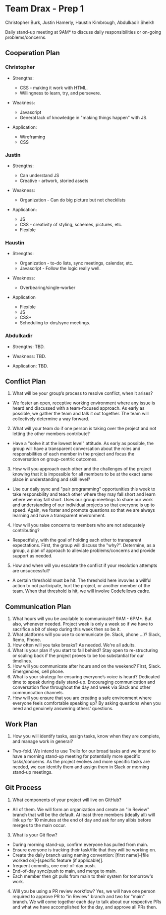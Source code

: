 # Team Drax - Prep 1
Christopher Burk, Justin Hamerly, Haustin Kimbrough, Abdulkadir Sheikh

Daily stand-up meeting at 9AM* to discuss daily responsibilities or on-going problems/concerns.

## Cooperation Plan

### Christopher

- Strengths:

  - CSS - making it work with HTML.
  - Willingness to learn, try, and persevere.

- Weakness:
  - Javascript
  - General lack of knowledge in "making things happen" with JS.

- Application:
  - Wireframing
  - CSS

### Justin

- Strengths:
  - Can understand JS
  - Creative - artwork, storied assets

- Weakness:
  - Organization - Can do big picture but not checklists
  
- Application:
  - JS
  - CSS - creativity of styling, schemes, pictures, etc.
  - Flexible

### Haustin

- Strengths:
  - Organization - to-do lists, sync meetings, calendar, etc.
  - Javascript - Follow the logic really well.

- Weakness:
  - Overbearing/single-worker

- Application
  - Flexible
  - JS
  - CSS*
  - Scheduling to-dos/sync meetings.

### Abdulkadir

- Strengths: TBD.

- Weakness: TBD.

- Application: TBD.

## Conflict Plan

1. What will be your group’s process to resolve conflict, when it arises?

- We foster an open, receptive working environment where any issue is heard and discussed with a team-focused approach. As early as possible, we gather the team and talk it out together. The team will collectively determine a way forward.

2. What will your team do if one person is taking over the project and not letting the other members contribute?

- Have a "solve it at the lowest level" attitude. As early as possible, the group will have a transparent conversation about the roles and responsbilities of each member in the project and focus the conversation on group-centric outcomes.

3. How will you approach each other and the challenges of the project knowing that it is impossible for all members to be at the exact same place in understanding and skill level?

- Use our daily sync and "pair programming" opportunities this week to take responsbility and teach other where they may fall short and learn where we may fall short. Uses our group meetings to share our work and understanding of our individual projects so that everyone is up to speed. Again, we foster and promote questions so that we are always learning and have a transparent environment.

4. How will you raise concerns to members who are not adequately contributing?

- Respectfully, with the goal of holding each other to transparent expectations. First, the group will discuss the "why?". Determine, as a group, a plan of approach to alleviate problems/concerns and provide support as needed.

5. How and when will you escalate the conflict if your resolution attempts are unsuccessful?

- A certain threshold must be hit. The threshold here invovles a willful action to not participate, hurt the project, or another member of the team. When that threshold is hit, we will involve Codefellows cadre.

## Communication Plan

1. What hours will you be available to communicate?
9AM - 6PM*. But also, whenever needed. Project week is only a week so if we have to sacrifice a bit of sleep during this week then so be it.
2. What platforms will you use to communicate (ie. Slack, phone …)? Slack, Remo, Phone.
3. How often will you take breaks? As needed. We're all adults.
4. What is your plan if you start to fall behind? Stay open to re-structuring or scaling back if the project proves to be too substantial for our timelines.
5. How will you communicate after hours and on the weekend? First, Slack. Emergencies, cell phone.
6. What is your strategy for ensuring everyone’s voice is heard? Dedicated time to speak during daily stand-up. Encouraging communication and conversation flow throughout the day and week via Slack and other communcation channels.
7. How will you ensure that you are creating a safe environment where everyone feels comfortable speaking up? By asking questions when you need and genuinely answering others' questions.

## Work Plan

1. How you will identify tasks, assign tasks, know when they are complete, and manage work in general?

- Two-fold. We intend to use Trello for our broad tasks and we intend to have a morning stand-up meeting for potentially more specific tasks/concerns. As the project evolves and more specific tasks are needed, we can identify them and assign them in Slack or morning stand-up meetings.

## Git Process

1. What components of your project will live on GitHub?

- All of them. We will form an organization and create an "in Review" branch that will be the default. At least three members (ideally all) will link up for 10 minutes at the end of day and ask for any alibis before merges to the main occur.

3. What is your Git flow?

- During morning stand-up, confirm everyone has pulled from main.
- Ensure everyone is tracking their task/file that they will be working on.
- Create the daily branch using naming convention: [first name]-[file worked on]-[specific feature (if applicable)].
- frequent commits, one end-of-day push.
- End-of-day sync/push to main, and merge to main.
- Each member then git pulls from main to their system for tomorrow's work.

4. Will you be using a PR review workflow? Yes, we will have one person required to approve PR to "in Review" branch and two for "main" branch. We will come together each day to talk about our respective PRs and what we have accomplished for the day, and approve all PRs then.


